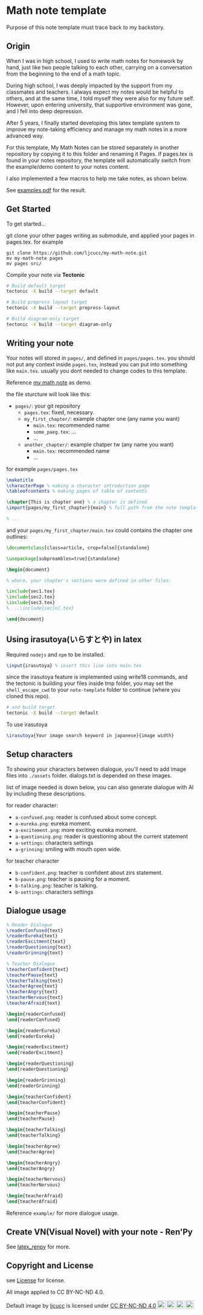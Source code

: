 # Math note template

Purpose of this note template must trace back to my backstory.

## Origin

When I was in high school, I used to write math notes for homework by hand, just like two people talking to each other, carrying on a conversation from the beginning to the end of a math topic.

During high school, I was deeply impacted by the support from my classmates and teachers. I always expect my notes would be helpful to others, and at the same time, I told myself they were also for my future self. However, upon entering university, that supportive environment was gone, and I fell into deep depression.

After 5 years, I finally started developing this latex template system to improve my note-taking efficiency and manage my math notes in a more advanced way.

For this template, My Math Notes can be stored separately in another repository by copying it to this folder and renaming it Pages. If pages.tex is found in your notes repository, the template will automatically switch from the example/demo content to your notes content.

I also implemented a few macros to help me take notes, as shown below.

See [examples.pdf](https://github.com/ljcucc/math_note_template/releases/download/demonstration/examples.pdf) for the result.

## Get Started

[comment]: comment

To get started...

git clone your other pages writing as submodule, and applied your pages in pages.tex. for example

```
git clone https://github.com/ljcucc/my-math-note.git
mv my-math-note pages
mv pages src/
```

Compile your note via **Tectonic**

```sh
# Build default target
tectonic -X build --target default

# Build prepress layout target
tectonic -X build --target prepress-layout

# Build diagram-only target
tectonic -X build --target diagram-only
```

## Writing your note

Your notes will stored in `pages/`, and defined in `pages/pages.tex`. you should not put any context inside `pages.tex`, instead you can put into something like `main.tex`. usually you dont needed to change codes to this template.

Reference [my math note](https://github.com/ljcucc/my-math-note) as demo.

the file sturcture will look like this:

* `pages/`: your git repository
  * `pages.tex`: fixed, necessary.
  * `my_first_chapter/`: example chapter one (any name you want)
    * `main.tex`: recommended name
    * `some_paeg.tex`: ...
    * ...
  * `another_chapter/`: example chatper tw (any name you want)
    * `main.tex`: recommended name
    * ...

for example `pages/pages.tex`

```latex
\maketitle
\characterPage % making a character introduction page
\tableofcontents % making pages of table of contents

\chapter{This is chapter one} % a chapter is defined
\import{pages/my_first_chapter}{main} % full path from the note template

% ...
```

and your `pages/my_first_chapter/main.tex` could contains the chapter one outlines:

```latex
\documentclass[class=article, crop=false]{standalone}

\usepackage[subpreambles=true]{standalone}

\begin{document}

% where, your chapter's sections were defined in other files:

\include{sec1.tex}
\include{sec2.tex}
\include{sec3.tex}
% ...\include{sec[n].tex}

\end{document}
```

## Using irasutoya(いらすとや) in latex

Required `nodejs` and `npm` to be installed.

```latex
\input{irasutoya} % insert this line into main.tex
```

since the irasutoya feature is implemented using write18 commands, and the tectonic is building your files inside tmp folder, you may set the `shell_escape_cwd` to your `note-template` folder to continue (where you cloned this repo).

```sh
# and build target
tectonic -X build --target default
```

To use irasutoya

```latex
\irasutoya{Your image search keyword in japanese}{image width}
```

## Setup characters

To showing your characters between dialogue, you'll need to add image files into `./assets` folder. dialogs.txt is depended on these images.

list of image needed is down below, you can also generate dialogue with AI by including these descriptions.

for reader character:

* `a-confused.png`: reader is confused about some concept.
* `a-eureka.png`: eureka moment.
* `a-excitement.png`: more exciting eureka moment.
* `a-questioning.png`: reader is questioning about the current statement
* `a-settings`: characters settings
* `a-grinning`: smiling with mouth open wide.

for teacher character

* `b-confident.png`: teacher is confident about zirs statement.
* `b-pause.png`: teacher is pausing for a moment.
* `b-talking.png`: teacher is talking.
* `b-settings`: characters settings

## Dialogue usage

```latex
% Reader Dialogue
\readerConfused{text}
\readerEureka{text}
\readerExcitment{text}
\readerQuestioning{text}
\readerGrinning{text}

% Teacher Dialogue
\teacherConfident{text}
\teacherPause{text}
\teacherTalking{text}
\teacherAgree{text}
\teacherAngry{text}
\teacherNervous{text}
\teacherAfraid{text}

\begin{readerConfused}
\end{readerConfused}

\begin{readerEureka}
\end{readerEureka}

\begin{readerExcitment}
\end{readerExcitment}

\begin{readerQuestioning}
\end{readerQuestioning}

\begin{readerGrinning}
\end{readerGrinning}

\begin{teacherConfident}
\end{teacherConfident}

\begin{teacherPause}
\end{teacherPause}

\begin{teacherTalking}
\end{teacherTalking}

\begin{teacherAgree}
\end{teacherAgree}

\begin{teacherAngry}
\end{teacherAngry}

\begin{teacherNervous}
\end{teacherNervous}

\begin{teacherAfraid}
\end{teacherAfraid}
```

Reference `example/` for more dialogue usage.

## Create VN(Visual Novel) with your note - Ren'Py

See [latex_renpy](https://github.com/ljcucc/latex_renpy) for more.

## Copyright and License

see [License](LICENSE) for license.

All image applied to CC BY-NC-ND 4.0.

<p xmlns:cc="http://creativecommons.org/ns#" xmlns:dct="http://purl.org/dc/terms/"><span property="dct:title">Default image</span> by <a rel="cc:attributionURL dct:creator" property="cc:attributionName" href="https://github.com/ljcucc">ljcucc</a> is licensed under <a href="https://creativecommons.org/licenses/by-nc-nd/4.0/?ref=chooser-v1" target="_blank" rel="license noopener noreferrer" style="display:inline-block;">CC BY-NC-ND 4.0<img style="height:22px!important;margin-left:3px;vertical-align:text-bottom;" src="https://mirrors.creativecommons.org/presskit/icons/cc.svg?ref=chooser-v1" alt=""><img style="height:22px!important;margin-left:3px;vertical-align:text-bottom;" src="https://mirrors.creativecommons.org/presskit/icons/by.svg?ref=chooser-v1" alt=""><img style="height:22px!important;margin-left:3px;vertical-align:text-bottom;" src="https://mirrors.creativecommons.org/presskit/icons/nc.svg?ref=chooser-v1" alt=""><img style="height:22px!important;margin-left:3px;vertical-align:text-bottom;" src="https://mirrors.creativecommons.org/presskit/icons/nd.svg?ref=chooser-v1" alt=""></a></p>
